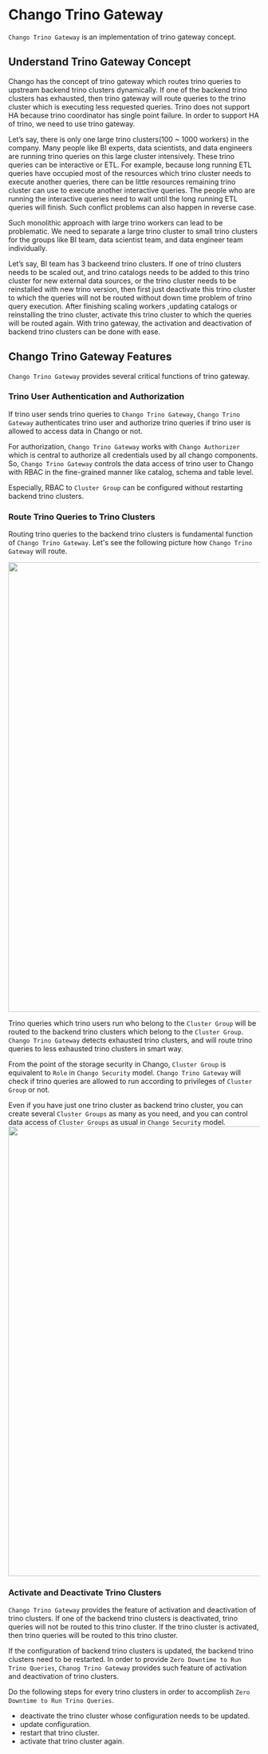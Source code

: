 # Chango Trino Gateway

`Chango Trino Gateway` is an implementation of trino gateway concept.


## Understand Trino Gateway Concept

Chango has the concept of trino gateway which routes trino queries to upstream backend trino clusters dynamically. 
If one of the backend trino clusters has exhausted, then trino gateway will route queries to the trino cluster 
which is executing less requested queries.
Trino does not support HA because trino coordinator has single point failure.  In order to support HA of trino, we need to use trino gateway.

Let’s say, there is only one large trino clusters(100 ~ 1000 workers) in the company. Many people like BI experts, data scientists, 
and data engineers are running trino queries on this large cluster intensively. 
These trino queries can be interactive or ETL. For example, because long running ETL queries have occupied most of the resources 
which trino cluster needs to execute another queries, there can be little resources remaining trino cluster can use 
to execute another interactive queries. The people who are running the interactive queries need to wait 
until the long running ETL queries will finish. Such conflict problems can also happen in reverse case.

Such monolithic approach with large trino workers can lead to be problematic. We need to separate a large trino cluster 
to small trino clusters for the groups like BI team, data scientist team, and data engineer team individually.

Let’s say, BI team has 3 backeend trino clusters. If one of trino clusters needs to be scaled out, and trino catalogs needs 
to be added to this trino cluster for new external data sources, or the trino cluster needs to be reinstalled with new trino version, 
then  first just deactivate this trino cluster to which the queries will not be routed without down time problem of trino query execution. 
After finishing scaling workers ,updating catalogs or reinstalling the trino cluster, activate this trino cluster to which the queries 
will be routed again. With trino gateway, the activation and deactivation of backend trino clusters can be done with ease. 

## Chango Trino Gateway Features

`Chango Trino Gateway` provides several critical functions of trino gateway.

### Trino User Authentication and Authorization

If trino user sends trino queries to `Chango Trino Gateway`, `Chango Trino Gateway` authenticates trino user and 
authorize trino queries if trino user is allowed to access data in Chango or not. 

For authorization, `Chango Trino Gateway` works with `Chango Authorizer` which is central to authorize all credentials used by all chango components.
So, `Chango Trino Gateway` controls the data access of trino user to Chango with RBAC in the fine-grained manner like catalog, schema and table level.

Especially, RBAC to `Cluster Group` can be configured without restarting backend trino clusters.


### Route Trino Queries to Trino Clusters

Routing trino queries to the backend trino clusters is fundamental function of `Chango Trino Gateway`.
Let's see the following picture how `Chango Trino Gateway` will route.

<img width="900" src="../../images/trino-gw-concept/chango-trino-gw-1.png" />

Trino queries which trino users run who belong to the `Cluster Group` will be routed to the backend trino clusters which belong to the `Cluster Group`.
`Chango Trino Gateway` detects exhausted trino clusters, and will route trino queries to less exhausted trino clusters in smart way.

From the point of the storage security in Chango, `Cluster Group` is equivalent to `Role` in `Chango Security` model. 
`Chango Trino Gateway` will check if trino queries are allowed to run according to privileges of `Cluster Group` or not.

Even if you have just one trino cluster as backend trino cluster, you can create several `Cluster Groups` 
as many as you need, and you can control data access of `Cluster Groups` as usual in `Chango Security` model.
<img width="900" src="../../images/trino-gw-concept/chango-trino-gw-2.png" />

### Activate and Deactivate Trino Clusters

`Chango Trino Gateway` provides the feature of activation and deactivation of trino clusters. If one of the backend trino clusters 
is deactivated, trino queries will not be routed to this trino cluster. If the trino cluster is activated, then trino queries will be routed to this 
trino cluster.

If the configuration of backend trino clusters is updated, the backend trino clusters need to be restarted.
In order to provide `Zero Downtime to Run Trino Queries`, `Chanog Trino Gateway` provides such feature of activation and deactivation of trino clusters.

Do the following steps for every trino clusters in order to accomplish `Zero Downtime to Run Trino Queries`.

- deactivate the trino cluster whose configuration needs to be updated.
- update configuration.
- restart that trino cluster. 
- activate that trino cluster again. 


